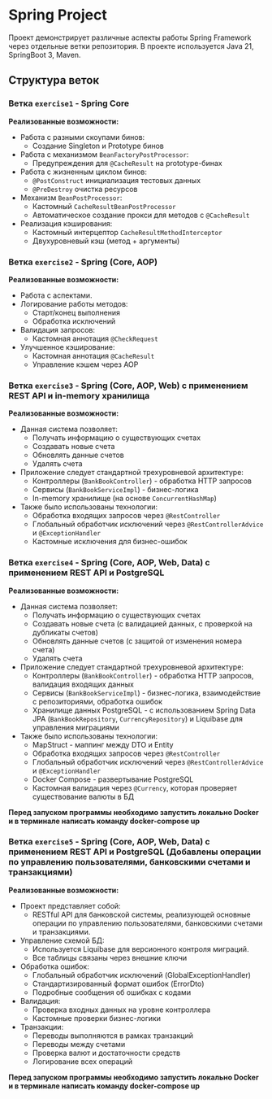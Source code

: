 # Spring Project

Проект демонстрирует различные аспекты работы Spring Framework через отдельные ветки репозитория.
В проекте используется Java 21, SpringBoot 3, Maven.

## Структура веток

### Ветка `exercise1` - Spring Core

**Реализованные возможности:**

- Работа с разными скоупами бинов:
    - Создание Singleton и Prototype бинов
- Работа с механизмом `BeanFactoryPostProcessor`:
    - Предупреждения для `@CacheResult` на prototype-бинах
- Работа с жизненным циклом бинов:
    - `@PostConstruct` инициализация тестовых данных
    - `@PreDestroy` очистка ресурсов
- Механизм `BeanPostProcessor`:
    - Кастомный `CacheResultBeanPostProcessor`
    - Автоматическое создание прокси для методов с `@CacheResult`
- Реализация кэширования:
    - Кастомный интерцептор `CacheResultMethodInterceptor`
    - Двухуровневый кэш (метод + аргументы)

### Ветка `exercise2` - Spring (Core, AOP)

**Реализованные возможности:**

- Работа с аспектами.
- Логирование работы методов:
    - Старт/конец выполнения
    - Обработка исключений
- Валидация запросов:
    - Кастомная аннотация `@CheckRequest`
- Улучшенное кэширование:
    - Кастомная аннотация `@CacheResult`
    - Управление кэшем через AOP

### Ветка `exercise3` - Spring (Core, AOP, Web) с применением REST API и in-memory хранилища

**Реализованные возможности:**

- Данная система позволяет:
    - Получать информацию о существующих счетах
    - Создавать новые счета
    - Обновлять данные счетов
    - Удалять счета
- Приложение следует стандартной трехуровневой архитектуре:
    - Контроллеры (`BankBookController`) - обработка HTTP запросов
    - Сервисы (`BankBookServiceImpl`) - бизнес-логика
    - In-memory хранилище (на основе `ConcurrentHashMap`)
- Также было использованы технологии:
    - Обработка входящих запросов через `@RestController`
    - Глобальный обработчик исключений через `@RestControllerAdvice` и `@ExceptionHandler`
    - Кастомные исключения для бизнес-ошибок

### Ветка `exercise4` - Spring (Core, AOP, Web, Data) с применением REST API и PostgreSQL

**Реализованные возможности:**

- Данная система позволяет:
    - Получать информацию о существующих счетах
    - Создавать новые счета (с валидацией данных, с проверкой на дубликаты счетов)
    - Обновлять данные счетов (с защитой от изменения номера счета)
    - Удалять счета
- Приложение следует стандартной трехуровневой архитектуре:
    - Контроллеры (`BankBookController`) - обработка HTTP запросов, валидация входящих данных
    - Сервисы (`BankBookServiceImpl`) - бизнес-логика, взаимодействие с репозиториями, обработка ошибок
    - Хранилище данных PostgreSQL - с использованием Spring Data JPA (`BankBookRepository`, `CurrencyRepository`) и
      Liquibase для управления миграциями
- Также было использованы технологии:
    - MapStruct - маппинг между DTO и Entity
    - Обработка входящих запросов через `@RestController`
    - Глобальный обработчик исключений через `@RestControllerAdvice` и `@ExceptionHandler`
    - Docker Compose - развертывание PostgreSQL
    - Кастомная валидация через `@Currency`, которая проверяет существование валюты в БД

**Перед запуском программы необходимо запустить локально Docker и в терминале написать команду docker-compose up**

### Ветка `exercise5` - Spring (Core, AOP, Web, Data) с применением REST API и PostgreSQL (Добавлены операции по управлению пользователями, банковскими счетами и транзакциями)

**Реализованные возможности:**

- Проект представляет собой:
    - RESTful API для банковской системы, реализующей основные операции по управлению пользователями, банковскими счетами и транзакциями.
- Управление схемой БД:
    - Используется Liquibase для версионного контроля миграций.
    - Все таблицы связаны через внешние ключи
- Обработка ошибок:
    - Глобальный обработчик исключений (GlobalExceptionHandler)
    - Стандартизированный формат ошибок (ErrorDto)
    - Подробные сообщения об ошибках с кодами
- Валидация:
    - Проверка входных данных на уровне контроллера
    - Кастомные проверки бизнес-логики
- Транзакции:
    - Переводы выполняются в рамках транзакций
    - Переводы между счетами
    - Проверка валют и достаточности средств
    - Логирование всех операций

**Перед запуском программы необходимо запустить локально Docker и в терминале написать команду docker-compose up**